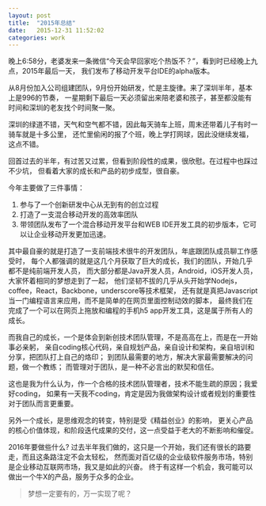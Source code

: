 ```yaml
---
layout: post
title:  "2015年总结"
date:   2015-12-31 11:52:02
categories: work
---
```

晚上6:58分，老婆发来一条微信“今天会早回家吃个热饭不？”，看到时已经晚上九点，2015年最后一天，
我们发布了移动开发平台IDE的alpha版本。

从8月份加入公司组建团队，9月份开始研发，忙是主旋律。来了深圳半年，基本上是996的节奏，
一星期剩下最后一天必须留出来陪老婆和孩子，甚至都没能有时间和深圳的老友找个时间聚一聚。

深圳的绿道不错，天气和空气都不错，因此每天骑车上班，周末还带着儿子有时一骑车就是十多公里，
还忙里偷闲的报了个班，晚上学打网球，因此没继续发福，这点不错。


回首过去的半年，有过苦又过累，但看到阶段性的成果，很欣慰。在过程中也踩过不少坑，
但看着大家的成长和产品的初步成型，很自豪。

今年主要做了三件事情：

1. 参与了一个创新研发中心从无到有的创立过程
1. 打造了一支混合移动开发的高效率团队
1. 带领团队发布了一个混合移动开发平台和WEB IDE开发工具的初步版本，它可以让企业移动开发更加迅速。

其中最自豪的就是打造了一支前端技术很牛的开发团队，年底跟团队成员聊工作感受时，
每个人都强调的就是这几个月获取了巨大的成长，我们的团队，开始几乎都不是纯前端开发人员，
而大部分都是Java开发人员，Android，iOS开发人员，大家怀着相同的梦想走到了一起，
他们坚韧不拔的几乎从头开始学Nodejs，coffee，React，Backbone，underscore等技术框架，
还有就是真把Javascript当一门编程语言来应用，而不是简单的在网页里面控制动效的脚本，
最终我们在完成了一个可以在网页上拖放和编程的手机h5 app开发工具，这是属于所有人的成长。

而我自己的成长，一个是体会到新创技术团队管理，不是高高在上，而是在一开始事必亲躬，
亲自coding核心代码，亲自规划产品，亲自设计和架构，亲自培训和分享，把团队打上自己的烙印；
到团队最需要的地方，解决大家最需要解决的问题，做一个教练；
而管理对于团队，是一种不必言出的默契和信任。

这也是我为什么认为，作一个合格的技术团队管理者，技术不能生疏的原因；我爱好coding，
如果有一天我不coding，肯定是因为我做架构设计或者规划的重要性对于团队而言更重要。

另外一个成长，是思维观念的转变，特别是受《精益创业》的影响，
更关心产品的核心价值体现，和阶段迭代成果的交付，这一点受益于老大的不断影响和催促。

2016年要做些什么?
过去半年我们做的，这只是一个开始，我们还有很长的路要走，而且这条路注定不会太轻松，
然而面对百亿级的企业级软件服务市场，特别是企业移动互联网市场，我又是如此的兴奋。
终于有这样一个机会，我可能可以做出一个牛X的产品，服务于众多的企业。

> 梦想一定要有的，万一实现了呢？
